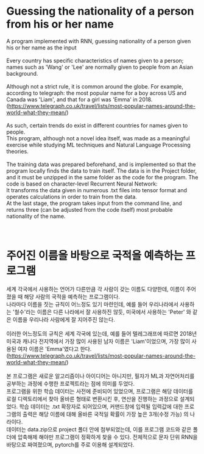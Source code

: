 # Guessing the nationality of a person from his or her name
A program implemented with RNN, guessing nationality of a person given his or her name as the input
</br>
</br>
Every country has specific characteristics of names given to a person; names such as 'Wang' or 'Lee' are normally
given to people from an Asian background. 
</br>
</br>
Although not a strict rule, it is common around the globe. For example, according to telegraph: the most popular name
for a boy across US and Canada was 'Liam', and that for a girl was 'Emma' in 2018. (https://www.telegraph.co.uk/travel/lists/most-popular-names-around-the-world-what-they-mean/)
</br>
</br>
As such, certain trends do exist in different countries for names given to people. </br>
This program, although not a novel idea itself, was made as a meaningful exercise while studying ML techniques and Natural
Language Processing theories.
</br>
</br>
The training data was prepared beforehand, and is implemented so that the program locally finds the data to train itself.
The data is in the Project folder, and it must be unzipped in the same folder as the code for the program.
The code is based on character-level Recurrent Neural Network: </br>
It transforms the data given in numerous .txt files into tensor format and operates calculations in order to train from
the data.
</br>
At the last stage, the program takes input from the command line, and returns three (can be adjusted from the code itself)
most probable nationality of the name.
</br>
</br>
</br>
# 주어진 이름을 바탕으로 국적을 예측하는 프로그램

세계 각국에서 사용하는 언어가 다른만큼 각 사람이 갖는 이름도 다양한데, 이름이 주어졌을 때 해당 사람의 국적을 예측하는 프로그램이다. </br>
나라마다 이름을 짓는 규칙이 어느정도 있기 마련인데, 예를 들어 우리나라에서 사용하는 '철수'라는 이름은 다른 나라에서 잘 사용하진 않듯, 미국에서 사용하는 'Peter'
와 같은 이름을 우리나라 사람에게 잘 지어주진 않는다. </br>
</br>
이러한 어느정도의 규칙은 세계 각국에 있는데, 예를 들어 텔레그래프에 따르면 2018년 미국과 캐나다 전지역에서 가장 많이 사용된 남자 이름은 'Liam'이었으며, 가장 많이
사용된 여자 이름은 'Emma'였다고 한다. (https://www.telegraph.co.uk/travel/lists/most-popular-names-around-the-world-what-they-mean/)
</br>
</br>
본 프로그램은 새로운 알고리즘이나 아이디어는 아니지만, 필자가 ML과 자연어처리를 공부하는 과정에 수행한 프로젝트라는 점에 의미를 두었다.
</br>
프로그램을 위한 학습 데이터는 사전에 준비되어 있었으며, 프로그램은 해당 데이터를 로컬 디렉토리에서 찾아 올바른 형태로 변환시킨 후, 연산을 진행하는 과정으로
설계되었다. 학습 데이터는 .txt 확장자로 되어있으며, 커맨드창에 입력될 입력값에 대한 프로그램의 출력은 해당 이름에 대해 올바른 국적일 확률이 가장 높은 3개(수정 가능)
의 나라이다. </br>
데이터는 data.zip으로 project 폴더 안에 첨부되었는데, 이를 프로그램 코드와 같은 폴더에 압축해제 해야만 프로그램이 정확하게 찾을 수 있다.
전체적으로 문자 단위 RNN을 바탕으로 짜여졌으며, pytorch를 주로 이용해 설계되었다. 
